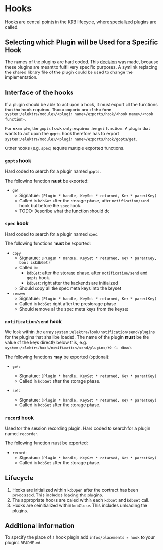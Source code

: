 # Hooks

Hooks are central points in the KDB lifecycle, where specialized plugins are called.

## Selecting which Plugin will be Used for a Specific Hook

The names of the plugins are hard coded.
This [decision](../decisions/5_partially_implemented/hooks.md) was made, because these plugins are meant to fulfil very specific purposes.
A symlink replacing the shared library file of the plugin could be used to change the implementation.

## Interface of the hooks

If a plugin should be able to act upon a hook, it must export all the functions that the hook requires.
These exports are of the form `system:/elektra/modules/<plugin name>/exports/hook/<hook name>/<hook function>`.

For example, the `gopts` hook only requires the `get` function. A plugin that wants to act upon the `gopts` hook therefore has to export `system:/elektra/modules/<plugin name>/exports/hook/gopts/get`.

Other hooks (e.g. `spec`) require multiple exported functions.

### `gopts` hook

Hard coded to search for a plugin named `gopts`.

The following function **must** be exported:

- `get`
  - Signature: `(Plugin * handle, KeySet * returned, Key * parentKey)`
  - Called in `kdbGet` after the storage phase, after `notification/send` hook but before the `spec` hook.
  - TODO: Describe what the function should do

### `spec` hook

Hard coded to search for a plugin named `spec`.

The following functions **must** be exported:

- `copy`
  - Signature: `(Plugin * handle, KeySet * returned, Key * parentKey, bool isKdbGet)`
  - Called in:
    - `kdbGet`: after the storage phase, after `notification/send` and `gopts` hook.
    - `kdbSet`: right after the backends are initialized
  - Should copy all the spec meta keys into the keyset
- `remove`
  - Signature: `(Plugin * handle, KeySet * returned, Key * parentKey)`
  - Called in `kdbSet` right after the prestorage phase
  - Should remove all the spec meta keys from the keyset

### `notification/send` hook

We look within the array `system:/elektra/hook/notification/send/plugins` for the plugins that shall be loaded.
The name of the plugin **must** be the value of the keys directly below this,
e.g. `system:/elektra/hook/notification/send/plugins/#0 (= dbus)`.

The following functions **may** be exported (optional):

- `get`:

  - Signature: `(Plugin * handle, KeySet * returned, Key * parentKey)`
  - Called in `kdbGet` after the storage phase.

- `set`:
  - Signature: `(Plugin * handle, KeySet * returned, Key * parentKey)`
  - Called in `kdbSet` after the storage phase.

### `record` hook

Used for the session recording plugin.
Hard coded to search for a plugin named `recorder`.

The following function must be exported:

- `record`:
  - Signature: `(Plugin * handle, KeySet * returned, Key * parentKey)`
  - Called in `kdbSet` after the storage phase.

## Lifecycle

1. Hooks are initialized within `kdbOpen` after the contract has been processed. This includes loading the plugins.
2. The appropriate hooks are called within each `kdbGet` and `kdbSet` call.
3. Hooks are deinitialized within `kdbClose`. This includes unloading the plugins.

## Additional information

To specify the place of a hook plugin add `infos/placements = hook` to your plugins
`README.md`.
